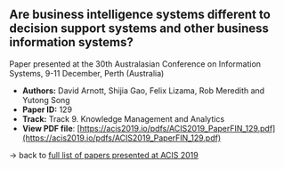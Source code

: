 ## Are business intelligence systems different to decision support systems and other business information systems?

Paper presented at the 30th Australasian Conference on Information Systems, 9-11 December, Perth (Australia)
- **Authors:** David Arnott, Shijia Gao, Felix Lizama, Rob Meredith and Yutong Song
- **Paper ID:** 129
- **Track:** Track 9. Knowledge Management and Analytics
- **View PDF file**: [https://acis2019.io/pdfs/ACIS2019_PaperFIN_129.pdf](https://acis2019.io/pdfs/ACIS2019_PaperFIN_129.pdf)

&rarr; back to [full list of papers presented at ACIS 2019](https://acis2019.io/)